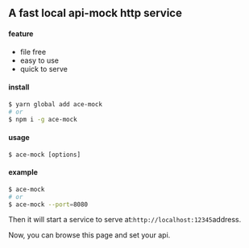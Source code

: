 ## A fast local api-mock http service

#### feature
- file free
- easy to use
- quick to serve

#### install
```sh
$ yarn global add ace-mock
# or
$ npm i -g ace-mock
```

#### usage

```
$ ace-mock [options]
```

#### example
```sh
$ ace-mock
# or
$ ace-mock --port=8080
```
Then it will start a service to serve at:`http://localhost:12345`address.

Now, you can browse this page and set your api.
